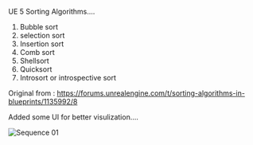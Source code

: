 



UE 5  Sorting Algorithms....
1) Bubble sort
2) selection sort
3) Insertion sort
4) Comb sort
5) Shellsort
6) Quicksort
7) Introsort or introspective sort

Original from  : https://forums.unrealengine.com/t/sorting-algorithms-in-blueprints/1135992/8

Added some UI for better visulization....




![Sequence 01](https://github.com/user-attachments/assets/3a85b7ec-1ae1-4c34-be8c-dd31f4a57d3d)
